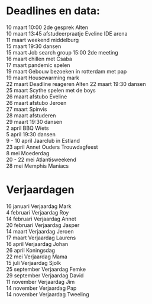 # Deadlines en data:
10 maart 10:00 2de gesprek Alten \
10 maart 13:45 afstudeerpraatje Eveline IDE arena \
11 maart weekend middelburg \
15 maart 19:30 dansen \
15 maart Job search group 15:00 2de meeting \
16 maart chillen met Csaba \
17 maart pandemic spelen \
19 maart Gebouw bezoeken in rotterdam met pap \
19 maart Housewarming mark \
22 maart Deadline reageren Alten
22 maart 19:30 dansen \
25 maart Scythe spelen met de boys \
26 maart afstubo Eveline \
26 maart afstubo Jeroen \
27 maart Spinvis \
28 maart afstuderen \
29 maart 19:30 dansen \
2 april BBQ Wiets \
5 april 19:30 dansen \
9 - 10 april Jaarclub in Estland \
23 april Annet Ouders Trouwdagfeest \
8 mei Moederdag \
20 - 22 mei Atlantisweekend \
28 mei Memphis Maniacs 


# Verjaardagen
16 januari Verjaardag Mark \
4  februari Verjaardag Roy \
14 februari Verjaardag Annet \
20 februari Verjaardag Jasper \
14 maart Verjaardag Jeroen \
17 maart Verjaardag Laurens \
16 april Verjaardag Johan \
26 april Koningsdag \
22 mei Verjaardag Mama \
15 juli Verjaardag Sjolk \
25 september Verjaardag Femke \
29 september Verjaardag David \
11 november Verjaardag Jim \
14 november Verjaardag Pap \
14 november Verjaardag Tweeling
